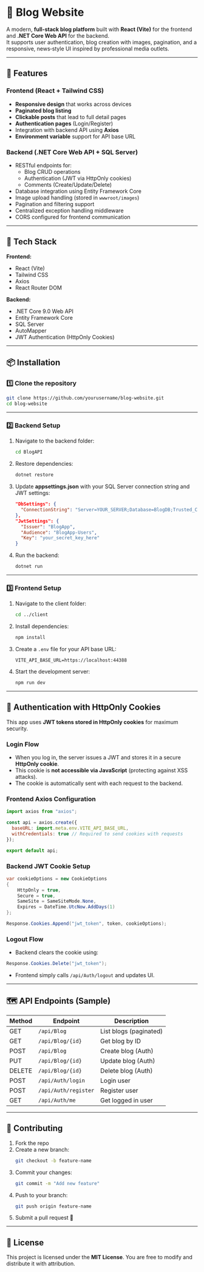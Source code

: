 # 📰 Blog Website

A modern, **full‑stack blog platform** built with **React (Vite)** for the frontend and **.NET Core Web API** for the backend.  
It supports user authentication, blog creation with images, pagination, and a responsive, news‑style UI inspired by professional media outlets.

---

## 🚀 Features

### **Frontend (React + Tailwind CSS)**
- **Responsive design** that works across devices
- **Paginated blog listing**
- **Clickable posts** that lead to full detail pages
- **Authentication pages** (Login/Register)
- Integration with backend API using **Axios**
- **Environment variable** support for API base URL

### **Backend (.NET Core Web API + SQL Server)**
- RESTful endpoints for:
  - Blog CRUD operations
  - Authentication (JWT via HttpOnly cookies)
  - Comments (Create/Update/Delete)
- Database integration using Entity Framework Core
- Image upload handling (stored in `wwwroot/images`)
- Pagination and filtering support
- Centralized exception handling middleware
- CORS configured for frontend communication

---

## 📂 Tech Stack

**Frontend:**
- React (Vite)
- Tailwind CSS
- Axios
- React Router DOM

**Backend:**
- .NET Core 9.0 Web API
- Entity Framework Core
- SQL Server
- AutoMapper
- JWT Authentication (HttpOnly Cookies)

---

## 📦 Installation

### **1️⃣ Clone the repository**
```bash
git clone https://github.com/yourusername/blog-website.git
cd blog-website
```

---

### **2️⃣ Backend Setup**
1. Navigate to the backend folder:
   ```bash
   cd BlogAPI
   ```
2. Restore dependencies:
   ```bash
   dotnet restore
   ```
3. Update **appsettings.json** with your SQL Server connection string and JWT settings:
   ```json
   "DbSettings": {
     "ConnectionString": "Server=YOUR_SERVER;Database=BlogDB;Trusted_Connection=True;TrustServerCertificate=True;"
   },
   "JwtSettings": {
     "Issuer": "BlogApp",
     "Audience": "BlogApp-Users",
     "Key": "your_secret_key_here"
   }
   ```
4. Run the backend:
   ```bash
   dotnet run
   ```

---

### **3️⃣ Frontend Setup**
1. Navigate to the client folder:
   ```bash
   cd ../client
   ```
2. Install dependencies:
   ```bash
   npm install
   ```
3. Create a `.env` file for your API base URL:
   ```
   VITE_API_BASE_URL=https://localhost:44388
   ```
4. Start the development server:
   ```bash
   npm run dev
   ```

---

## 🔑 Authentication with HttpOnly Cookies

This app uses **JWT tokens stored in HttpOnly cookies** for maximum security.

### **Login Flow**
- When you log in, the server issues a JWT and stores it in a secure **HttpOnly cookie**.
- This cookie is **not accessible via JavaScript** (protecting against XSS attacks).
- The cookie is automatically sent with each request to the backend.

### **Frontend Axios Configuration**
```js
import axios from "axios";

const api = axios.create({
  baseURL: import.meta.env.VITE_API_BASE_URL,
  withCredentials: true // Required to send cookies with requests
});

export default api;
```

### **Backend JWT Cookie Setup**
```csharp
var cookieOptions = new CookieOptions
{
    HttpOnly = true,
    Secure = true,
    SameSite = SameSiteMode.None,
    Expires = DateTime.UtcNow.AddDays(1)
};

Response.Cookies.Append("jwt_token", token, cookieOptions);
```

### **Logout Flow**
- Backend clears the cookie using:
```csharp
Response.Cookies.Delete("jwt_token");
```

- Frontend simply calls `/api/Auth/logout` and updates UI.

---

## 🗺 API Endpoints (Sample)

| Method | Endpoint              | Description            |
|--------|-----------------------|------------------------|
| GET    | `/api/Blog`           | List blogs (paginated) |
| GET    | `/api/Blog/{id}`      | Get blog by ID         |
| POST   | `/api/Blog`           | Create blog (Auth)     |
| PUT    | `/api/Blog/{id}`      | Update blog (Auth)     |
| DELETE | `/api/Blog/{id}`      | Delete blog (Auth)     |
| POST   | `/api/Auth/login`     | Login user             |
| POST   | `/api/Auth/register`  | Register user          |
| GET    | `/api/Auth/me`        | Get logged in user     |

---

## 🤝 Contributing

1. Fork the repo  
2. Create a new branch:  
   ```bash
   git checkout -b feature-name
   ```
3. Commit your changes:  
   ```bash
   git commit -m "Add new feature"
   ```
4. Push to your branch:  
   ```bash
   git push origin feature-name
   ```
5. Submit a pull request 🎉

---

## 📄 License
This project is licensed under the **MIT License**. You are free to modify and distribute it with attribution.
